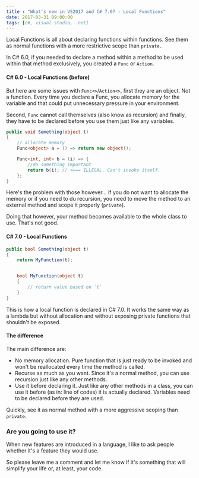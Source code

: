 ```yaml
---
title : "What's new in VS2017 and C# 7.0? - Local Functions"
date: 2017-03-31 09:00:00
tags: [c#, visual studio, .net]
---
```


Local Functions is all about declaring functions within functions. See them as normal functions with a more restrictive scope than `private.`

In C# 6.0, if you needed to declare a method within a method to be used within that method exclusively, you created a `Func` or `Action`.

#### C# 6.0 - Local Functions (before)

But here are some issues with `Func<>`/`Action<>`, first they are an object. Not a function. Every time you declare a Func, you allocate memory for the variable and that could put unnecessary pressure in your environment.

Second, `Func` cannot call themselves (also know as recursion) and finally, they have to be declared before you use them just like any variables.

```csharp
public void Something(object t)
{
    // allocate memory
    Func<object> a = () => return new object();

    Func<int, int> b = (i) => {
        //do something important
        return b(i); // <=== ILLEGAL. Can't invoke itself.
    };
}
```

Here's the problem with those however... if you do not want to allocate the memory or if you need to du recursion, you need to move the method to an external method and scope it properly (`private`).

Doing that however, your method becomes available to the whole class to use. That's not good.

#### C# 7.0 - Local Functions

```csharp
public bool Something(object t)
{
    return MyFunction(t);


    bool MyFunction(object t)
    {
        // return value based on `t`
    }
}
```

This is how a local function is declared in C# 7.0. It works the same way as a lambda but without allocation and without exposing private functions that shouldn't be exposed.

#### The difference

The main difference are:

* No memory allocation. Pure function that is just ready to be invoked and won't be reallocated every time the method is called.
* Recurse as much as you want. Since it's a normal method, you can use recursion just like any other methods.
* Use it before declaring it. Just like any other methods in a class, you can use it before (as in: line of codes) it is actually declared. Variables need to be declared before they are used.

Quickly, see it as normal method with a more aggressive scoping than `private`.

### Are you going to use it?

When new features are introduced in a language, I like to ask people whether it's a feature they would use.

So please leave me a comment and let me know if it's something that will simplify your life or, at least, your code.
